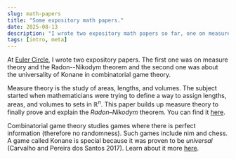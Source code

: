 ```yaml
---
slug: math-papers
title: "Some expository math papers."
date: 2025-08-13
description: "I wrote two expository math papers so far, one on measure theory and another on combinatorial game theory."
tags: [intro, meta]
---
```



At [Euler Circle](https://eulercircle.com/), I wrote two expository papers. The first one was on measure theory
and the Radon--Nikodym theorem and the second one was about the universality of Konane in combinatorial game theory.

Measure theory is the study of areas, lengths, and volumes. The subject started when mathematicians were trying
to define a way to assign lengths, areas, and volumes to sets in $\mathbb{R}^n$. This paper builds up measure theory
to finally prove and explain the *Radon–Nikodym* theorem. You can find it <a href="mt-paper.pdf">here</a>.

Combinatorial game theory studies games where there is perfect information (therefore no randomness). Such games 
include nim and chess. A game called Konane is special because it was proven to be *universal* (Carvalho and Pereira dos Santos 2017). Learn about it more <a href="/cgt-paper.pdf">here</a>.